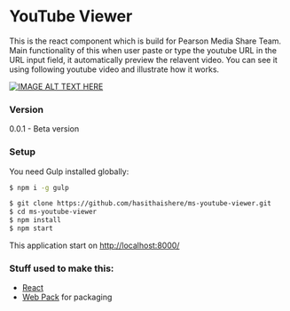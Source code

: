 # YouTube Viewer

This is the react component which is build for Pearson Media Share Team. Main functionality of this when user paste or type the youtube URL in the URL input field, it automatically preview the relavent video. You can see it using following youtube video and illustrate how it works.

[![IMAGE ALT TEXT HERE](https://img.youtube.com/vi/N0tGpha4J3c/0.jpg)](https://www.youtube.com/watch?v=N0tGpha4J3c)

### Version

0.0.1 - Beta version

### Setup

You need Gulp installed globally:

```sh
$ npm i -g gulp
```

```sh
$ git clone https://github.com/hasithaishere/ms-youtube-viewer.git
$ cd ms-youtube-viewer
$ npm install
$ npm start
```

This application start on [http://localhost:8000/](http://localhost:8000/)


### Stuff used to make this:

 * [React](https://facebook.github.io/react/)
 * [Web Pack](https://webpack.github.io/) for packaging
